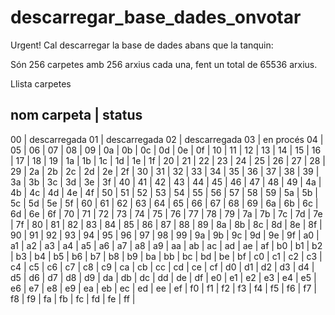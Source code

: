 # descarregar_base_dades_onvotar

Urgent! Cal descarregar la base de dades abans que la tanquin:

Són 256 carpetes amb 256 arxius cada una, fent un total de 65536 arxius.

Llista carpetes

nom carpeta | status
---------------------------------
00 | descarregada
01 | descarregada
02 | descarregada
03 | en procés
04 |
05 |
06 |
07 |
08 |
09 |
0a |
0b |
0c |
0d |
0e |
0f |
10 |
11 |
12 |
13 |
14 |
15 |
16 |
17 |
18 |
19 |
1a |
1b |
1c |
1d |
1e |
1f |
20 |
21 |
22 |
23 |
24 |
25 |
26 |
27 |
28 |
29 |
2a |
2b |
2c |
2d |
2e |
2f |
30 |
31 |
32 |
33 |
34 |
35 |
36 |
37 |
38 |
39 |
3a |
3b |
3c |
3d |
3e |
3f |
40 |
41 |
42 |
43 |
44 |
45 |
46 |
47 |
48 |
49 |
4a |
4b |
4c |
4d |
4e |
4f |
50 |
51 |
52 |
53 |
54 |
55 |
56 |
57 |
58 |
59 |
5a |
5b |
5c |
5d |
5e |
5f |
60 |
61 |
62 |
63 |
64 |
65 |
66 |
67 |
68 |
69 |
6a |
6b |
6c |
6d |
6e |
6f |
70 |
71 |
72 |
73 |
74 |
75 |
76 |
77 |
78 |
79 |
7a |
7b |
7c |
7d |
7e |
7f |
80 |
81 |
82 |
83 |
84 |
85 |
86 |
87 |
88 |
89 |
8a |
8b |
8c |
8d |
8e |
8f |
90 |
91 |
92 |
93 |
94 |
95 |
96 |
97 |
98 |
99 |
9a |
9b |
9c |
9d |
9e |
9f |
a0 |
a1 |
a2 |
a3 |
a4 |
a5 |
a6 |
a7 |
a8 |
a9 |
aa |
ab |
ac |
ad |
ae |
af |
b0 |
b1 |
b2 |
b3 |
b4 |
b5 |
b6 |
b7 |
b8 |
b9 |
ba |
bb |
bc |
bd |
be |
bf |
c0 |
c1 |
c2 |
c3 |
c4 |
c5 |
c6 |
c7 |
c8 |
c9 |
ca |
cb |
cc |
cd |
ce |
cf |
d0 |
d1 |
d2 |
d3 |
d4 |
d5 |
d6 |
d7 |
d8 |
d9 |
da |
db |
dc |
dd |
de |
df |
e0 |
e1 |
e2 |
e3 |
e4 |
e5 |
e6 |
e7 |
e8 |
e9 |
ea |
eb |
ec |
ed |
ee |
ef |
f0 |
f1 |
f2 |
f3 |
f4 |
f5 |
f6 |
f7 |
f8 |
f9 |
fa |
fb |
fc |
fd |
fe | 
ff | 
